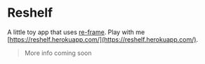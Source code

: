 # Reshelf

A little toy app that uses [re-frame](https://github.com/Day8/re-frame).
Play with me [https://reshelf.herokuapp.com/](https://reshelf.herokuapp.com/).

> More info coming soon

